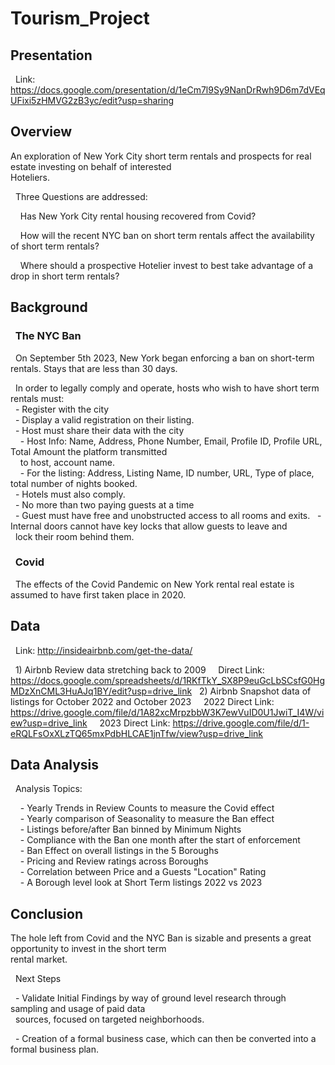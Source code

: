 # Tourism_Project  
  
## Presentation  
  
&nbsp; Link: https://docs.google.com/presentation/d/1eCm7l9Sy9NanDrRwh9D6m7dVEqUFixi5zHMVG2zB3yc/edit?usp=sharing
  
## Overview  
    
An exploration of New York City short term rentals and prospects for real estate investing on behalf of interested  
Hoteliers.  
  
&nbsp; Three Questions are addressed:
  
&nbsp; &nbsp; Has New York City rental housing recovered from Covid?
  
&nbsp; &nbsp; How will the recent NYC ban on short term rentals affect the availability of short term rentals?  
  
&nbsp; &nbsp; Where should a prospective Hotelier invest to best take advantage of a drop in short term rentals?
  
## Background  
  
### &nbsp; The NYC Ban  
  
&nbsp; On September 5th 2023, New York began enforcing a ban on short-term rentals. Stays that are less than 30 days.   
  
&nbsp; In order to legally comply and operate, hosts who wish to have short term rentals must:  
&nbsp; - Register with the city  
&nbsp; - Display a valid registration on their listing.    
&nbsp; - Host must share their data with the city  
&nbsp; &nbsp; - Host Info: Name, Address, Phone Number, Email, Profile ID, Profile URL, Total Amount the platform transmitted   
&nbsp; &nbsp; to host, account name.  
&nbsp; &nbsp; - For the listing: Address, Listing Name, ID number, URL, Type of place, total number of nights booked.  
&nbsp; - Hotels must also comply.  
&nbsp; - No more than two paying guests at a time    
&nbsp; - Guest must have free and unobstructed access to all rooms and exits.
&nbsp; - Internal doors cannot have key locks that allow guests to leave and  
&nbsp; lock their room behind them.
  
### &nbsp; Covid  
  
&nbsp; The effects of the Covid Pandemic on New York rental real estate is assumed to have first taken place in 2020.
    
## Data  
  
&nbsp; Link: http://insideairbnb.com/get-the-data/
   
&nbsp; 1) Airbnb Review data stretching back to 2009 
&nbsp; &nbsp; Direct Link: https://docs.google.com/spreadsheets/d/1RKfTkY_SX8P9euGcLbSCsfG0HgMDzXnCML3HuAJq1BY/edit?usp=drive_link
&nbsp; 2) Airbnb Snapshot data of listings for October 2022 and October 2023
&nbsp; &nbsp; 2022 Direct Link: https://drive.google.com/file/d/1A82xcMrpzbbW3K7ewVuID0U1JwiT_I4W/view?usp=drive_link 
&nbsp; &nbsp; 2023 Direct Link: https://drive.google.com/file/d/1-eRQLFsOxXLzTQ65mxPdbHLCAE1jnTfw/view?usp=drive_link
  



  
## Data Analysis  
  
&nbsp; Analysis Topics:  
  
&nbsp; &nbsp; - Yearly Trends in Review Counts to measure the Covid effect  
&nbsp; &nbsp; - Yearly comparison of Seasonality to measure the Ban effect  
&nbsp; &nbsp; - Listings before/after Ban binned by Minimum Nights  
&nbsp; &nbsp; - Compliance with the Ban one month after the start of enforcement  
&nbsp; &nbsp; - Ban Effect on overall listings in the 5 Boroughs  
&nbsp; &nbsp; - Pricing and Review ratings across Boroughs  
&nbsp; &nbsp; - Correlation between Price and a Guests "Location" Rating  
&nbsp; &nbsp; - A Borough level look at Short Term listings 2022 vs 2023
  
## Conclusion  
  
The hole left from Covid and the NYC Ban is sizable and presents a great opportunity to invest in the short term  
rental market.
  
&nbsp; Next Steps  
  
&nbsp; - Validate Initial Findings by way of ground level research through sampling and usage of paid data  
&nbsp; sources, focused on targeted neighborhoods.
  
&nbsp; - Creation of a formal business case, which can then be converted into a formal business plan.

